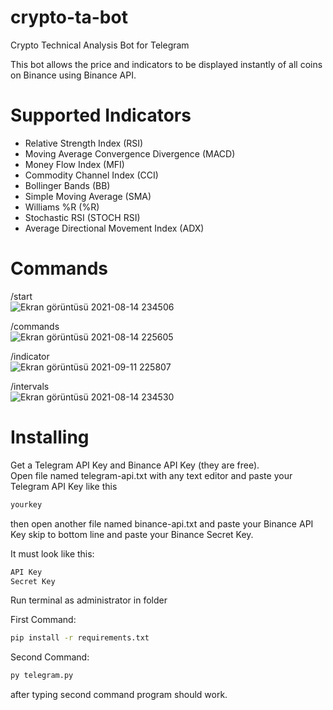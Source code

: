 # crypto-ta-bot
Crypto Technical Analysis Bot for Telegram  

This bot allows the price and indicators to be displayed instantly of all coins on Binance using Binance API.

# Supported Indicators

- Relative Strength Index (RSI)  
- Moving Average Convergence Divergence (MACD)  
- Money Flow Index (MFI)  
- Commodity Channel Index (CCI)  
- Bollinger Bands (BB)  
- Simple Moving Average (SMA)  
- Williams %R (%R)  
- Stochastic RSI (STOCH RSI)  
- Average Directional Movement Index (ADX)  

# Commands

/start  
![Ekran görüntüsü 2021-08-14 234506](https://user-images.githubusercontent.com/15037280/129459755-0e6f91de-f18b-4c7d-8914-98f69757de99.png)

/commands  
![Ekran görüntüsü 2021-08-14 225605](https://user-images.githubusercontent.com/15037280/129459774-06678a33-90a8-4bf0-92dd-0a3d271e84eb.png)

/indicator  
![Ekran görüntüsü 2021-09-11 225807](https://user-images.githubusercontent.com/15037280/132960306-cf8ee5ba-00ca-4efb-b87e-04a572d6270c.png)

/intervals  
![Ekran görüntüsü 2021-08-14 234530](https://user-images.githubusercontent.com/15037280/129459770-25707cdc-0318-4d51-bb64-098e17551ba3.png)

# Installing

Get a Telegram API Key and Binance API Key (they are free).  
Open file named telegram-api.txt with any text editor and paste your Telegram API Key like this  
```sh
yourkey
```
then open another file named binance-api.txt and paste your Binance API Key skip to bottom line and paste your Binance Secret Key.  

It must look like this:
```sh
API Key
Secret Key
```

Run terminal as administrator in folder

First Command:
```sh
pip install -r requirements.txt
```

Second Command:
```sh
py telegram.py
```

after typing second command program should work.  
